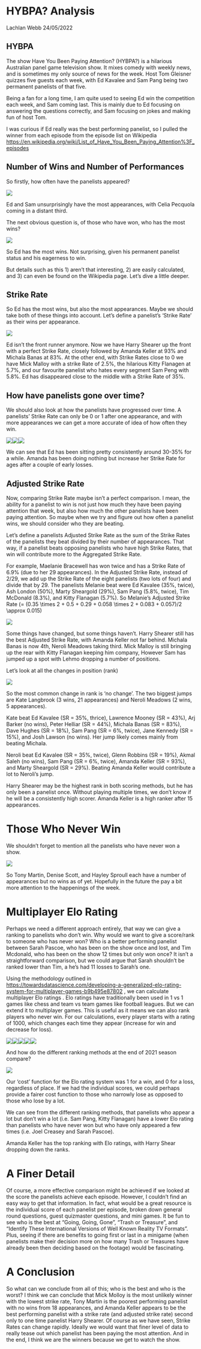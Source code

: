HYBPA? Analysis
================
Lachlan Webb
24/05/2022

## HYBPA

The show Have You Been Paying Attention? (HYBPA?) is a hilarious
Australian panel game television show. It mixes comedy with weekly news,
and is sometimes my only source of news for the week. Host Tom Gleisner
quizzes five guests each week, with Ed Kavalee and Sam Pang being two
permanent panelists of that five.

Being a fan for a long time, I am quite used to seeing Ed win the
competition each week, and Sam coming last. This is mainly due to Ed
focusing on answering the questions correctly, and Sam focusing on jokes
and making fun of host Tom.

I was curious if Ed really was the best performing panelist, so I pulled
the winner from each episode from the episode list on Wikipedia
<https://en.wikipedia.org/wiki/List_of_Have_You_Been_Paying_Attention%3F_episodes>

## Number of Wins and Number of Performances

So firstly, how often have the panelists appeared?

![](Title_files/figure-gfm/unnamed-chunk-1-1.png)<!-- -->

Ed and Sam unsurprisingly have the most appearances, with Celia Pecquola
coming in a distant third.

The next obvious question is, of those who have won, who has the most
wins?

![](Title_files/figure-gfm/unnamed-chunk-2-1.png)<!-- -->

So Ed has the most wins. Not surprising, given his permanent panelist
status and his eagerness to win.

But details such as this 1) aren’t that interesting, 2) are easily
calculated, and 3) can even be found on the Wikipedia page. Let’s dive a
little deeper.

## Strike Rate

So Ed has the most wins, but also the most appearances. Maybe we should
take both of these things into account. Let’s define a panelist’s
‘Strike Rate’ as their wins per appearance.

![](Title_files/figure-gfm/unnamed-chunk-3-1.png)<!-- -->

Ed isn’t the front runner anymore. Now we have Harry Shearer up the
front with a perfect Strike Rate, closely followed by Amanda Keller at
93% and Michala Banas at 83%. At the other end, with Strike Rates close
to 0 we have Mick Malloy with a strike Rate of 2.5%, the hilarious Kitty
Flanagen at 5.7%, and our favourite panelist who hates every segment Sam
Peng with 5.8%. Ed has disappeared close to the middle with a Strike
Rate of 35%.

## How have panelists gone over time?

We should also look at how the panelists have progressed over time. A
panelists’ Strike Rate can only be 0 or 1 after one appearance, and with
more appearances we can get a more accurate of idea of how often they
win.

![](Title_files/figure-gfm/unnamed-chunk-4-1.png)<!-- -->![](Title_files/figure-gfm/unnamed-chunk-4-2.png)<!-- -->![](Title_files/figure-gfm/unnamed-chunk-4-3.png)<!-- -->

We can see that Ed has been sitting pretty consistently around 30-35%
for a while. Amanda has been doing nothing but increase her Strike Rate
for ages after a couple of early losses.

## Adjusted Strike Rate

Now, comparing Strike Rate maybe isn’t a perfect comparison. I mean, the
ability for a panelist to win is not just how much they have been paying
attention that week, but also how much the other panelists have been
paying attention. So maybe when we try and figure out how often a
panelist wins, we should consider who they are beating.

Let’s define a panelists Adjusted Strike Rate as the sum of the Strike
Rates of the panelists they beat divided by their number of appearances.
That way, if a panelist beats opposing panelists who have high Strike
Rates, that win will contribute more to the Aggregated Strike Rate.

For example, Maelanie Bracewell has won twice and has a Strike Rate of
6.9% (due to her 29 appearances). In the Adjusted Strike Rate, instead
of 2/29, we add up the Strike Rate of the eight panelists (two lots of
four) and divide that by 29. The panelists Melanie beat were Ed Kavalee
(35%, twice), Ash London (50%), Marty Sheargold (29%), Sam Pang (5.8%,
twice), Tim McDonald (8.3%), and Kitty Flanagan (5.7%). So Melanie’s
Adjusted Strike Rate
\(= (0.35 \times 2 + 0.5 + 0.29 + 0.058 \times 2 + 0.083 + 0.057)/2 \approx 0.015\)

![](Title_files/figure-gfm/unnamed-chunk-5-1.png)<!-- -->

Some things have changed, but some things haven’t. Harry Shearer still
has the best Adjusted Strike Rate, with Amanda Keller not far behind.
Michala Banas is now 4th, Neroli Meadows taking third. Mick Malloy is
still bringing up the rear with Kitty Flanagan keeping him company,
However Sam has jumped up a spot with Lehmo dropping a number of
positions.

Let’s look at all the changes in position (rank)

![](Title_files/figure-gfm/unnamed-chunk-6-1.png)<!-- -->

So the most common change in rank is ‘no change’. The two biggest jumps
are Kate Langbrook (3 wins, 21 appearances) and Neroli Meadows (2 wins,
5 appearances).

Kate beat Ed Kavalee (SR = 35%, thrice), Lawrence Mooney (SR = 43%), Arj
Barker (no wins), Peter Helliar (SR = 44%), Michala Banas (SR = 83%),
Dave Hughes (SR = 18%), Sam Pang (SR = 6%, twice), Jane Kennedy (SR =
15%), and Josh Lawson (no wins). Her jump likely comes mainly from
beating Michala.

Neroli beat Ed Kavalee (SR = 35%, twice), Glenn Robbins (SR = 19%),
Akmal Saleh (no wins), Sam Pang (SR = 6%, twice), Amanda Keller (SR =
93%), and Marty Sheargold (SR = 29%). Beating Amanda Keller would
contribute a lot to Neroli’s jump.

Harry Shearer may be the highest rank in both scoring methods, but he
has only been a panelist once. Without playing multiple times, we don’t
know if he will be a consistently high scorer. Amanda Keller is a high
ranker after 15 appearances.

# Those Who Never Win

We shouldn’t forget to mention all the panelists who have never won a
show.

![](Title_files/figure-gfm/unnamed-chunk-7-1.png)<!-- -->

So Tony Martin, Denise Scott, and Hayley Sproull each have a number of
appearances but no wins as of yet. Hopefully in the future the pay a bit
more attention to the happenings of the week.

# Multiplayer Elo Rating

Perhaps we need a different approach entirely, that way we can give a
ranking to panelists who don’t win. Why would we want to give a
score/rank to someone who has never won? Who is a better performing
panelist between Sarah Pascoe, who has been on the show once and lost,
and Tim Mcdonald, who has been on the show 12 times but only won once?
It isn’t a straightforward comparison, but we could argue that Sarah
shouldn’t be ranked lower than Tim, a he’s had 11 losses to Sarah’s one.

Using the methodology outlined in
<https://towardsdatascience.com/developing-a-generalized-elo-rating-system-for-multiplayer-games-b9b495e87802>
, we can calculate multiplayer Elo ratings . Elo ratings have
traditionally been used in 1 vs 1 games like chess and team vs team
games like football leagues. But we can extend it to multiplayer games.
This is useful as it means we can also rank players who never win. For
our calculations, every player starts with a rating of 1000, which
changes each time they appear (increase for win and decrease for loss).

![](Title_files/figure-gfm/Elo%20rating-1.png)<!-- -->![](Title_files/figure-gfm/Elo%20rating-2.png)<!-- -->![](Title_files/figure-gfm/Elo%20rating-3.png)<!-- -->![](Title_files/figure-gfm/Elo%20rating-4.png)<!-- -->![](Title_files/figure-gfm/Elo%20rating-5.png)<!-- -->

And how do the different ranking methods at the end of 2021 season
compare?

![](Title_files/figure-gfm/unnamed-chunk-8-1.png)<!-- -->

Our ‘cost’ function for the Elo rating system was 1 for a win, and 0 for
a loss, regardless of place. If we had the individual scores, we could
perhaps provide a fairer cost function to those who narrowly lose as
opposed to those who lose by a lot.

We can see from the different ranking methods, that panelists who appear
a lot but don’t win a lot (i.e. Sam Pang, Kitty Flanagan) have a lower
Elo rating than panelists who have never won but who have only appeared
a few times (i.e. Joel Creasey and Sarah Pascoe).

Amanda Keller has the top ranking with Elo ratings, with Harry Shear
dropping down the ranks.

# A Finer Detail

Of course, a more effective comparison might be achieved if we looked at
the score the panelists achieve each episode. However, I couldn’t find
an easy way to get that information. In fact, what would be a great
resource is the individual score of each panelist per episode, broken
down general round questions, guest quizmaster questions, and mini
games. It be fun to see who is the best at “Going, Going, Gone”, “Trash
or Treasure”, and “Identify These International Versions of Well Known
Reality TV Formats”. Plus, seeing if there are benefits to going first
or last in a minigame (when panelists make their decision more on how
many Trash or Treasures have already been then deciding based on the
footage) would be fascinating.

# A Conclusion

So what can we conclude from all of this; who is the best and who is the
worst? I think we can conclude that Mick Molloy is the most unlikely
winner with the lowest strike rate, Tony Martin is the poorest
performing panelist with no wins from 18 appearances, and Amanda Keller
appears to be the best performing panelist with a strike rate (and
adjusted strike rate) second only to one time panelist Harry Shearer. Of
course as we have seen, Strike Rates can change rapidly. Ideally we
would want that finer level of data to really tease out which panelist
has been paying the most attention. And in the end, I think we are the
winners because we get to watch the show.
